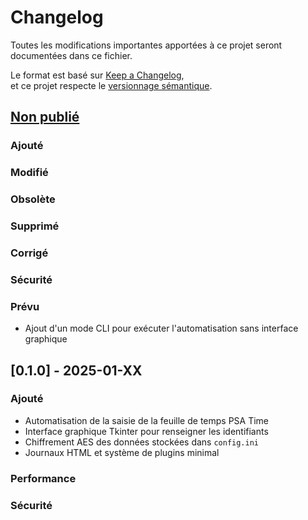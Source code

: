 # Changelog

Toutes les modifications importantes apportées à ce projet seront documentées dans ce fichier.

Le format est basé sur [Keep a Changelog](https://keepachangelog.com/en/1.0.0/),  
et ce projet respecte le [versionnage sémantique](https://semver.org/spec/v2.0.0.html).

## [Non publié]

### Ajouté

### Modifié

### Obsolète

### Supprimé

### Corrigé

### Sécurité

### Prévu

- Ajout d'un mode CLI pour exécuter l'automatisation sans interface graphique

## [0.1.0] - 2025-01-XX

### Ajouté
- Automatisation de la saisie de la feuille de temps PSA Time
- Interface graphique Tkinter pour renseigner les identifiants
- Chiffrement AES des données stockées dans `config.ini`
- Journaux HTML et système de plugins minimal

### Performance

### Sécurité

[Non publié]: 
[0.1.0]: 
